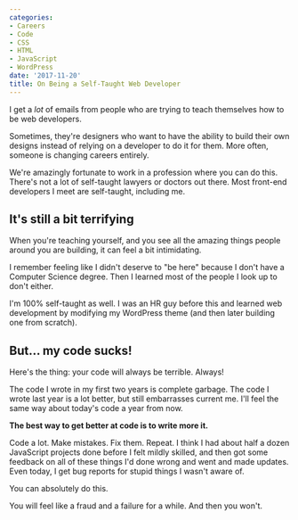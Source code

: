 ```yaml
---
categories:
- Careers
- Code
- CSS
- HTML
- JavaScript
- WordPress
date: '2017-11-20'
title: On Being a Self-Taught Web Developer
---
```


I get a *lot* of emails from people who are trying to teach themselves how to be web developers.

Sometimes, they're designers who want to have the ability to build their own designs instead of relying on a developer to do it for them. More often, someone is changing careers entirely.

We're amazingly fortunate to work in a profession where you can do this. There's not a lot of self-taught lawyers or doctors out there. Most front-end developers I meet are self-taught, including me.

## It's still a bit terrifying

When you're teaching yourself, and you see all the amazing things people around you are building, it can feel a bit intimidating.

I remember feeling like I didn't deserve to "be here" because I don't have a Computer Science degree. Then I learned most of the people I look up to don't either.

I'm 100% self-taught as well. I was an HR guy before this and learned web development by modifying my WordPress theme (and then later building one from scratch).

## But... my code sucks!

Here's the thing: your code will always be terrible. Always!

The code I wrote in my first two years is complete garbage. The code I wrote last year is a lot better, but still embarrasses current me. I'll feel the same way about today's code a year from now.

**The best way to get better at code is to write more it.**

Code a lot. Make mistakes. Fix them. Repeat. I think I had about half a dozen JavaScript projects done before I felt mildly skilled, and then got some feedback on all of these things I'd done wrong and went and made updates. Even today, I get bug reports for stupid things I wasn't aware of.

You can absolutely do this.

You will feel like a fraud and a failure for a while. And then you won't.